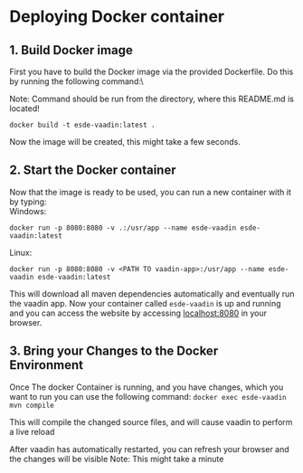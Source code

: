 # Deploying Docker container

## 1. Build Docker image
First you have to build the Docker image via the provided Dockerfile.
Do this by running the following command:\

Note: Command should be run from the directory, where this README.md is located!

```docker build -t esde-vaadin:latest .```

Now the image will be created, this might take a few seconds.

## 2. Start the Docker container
Now that the image is ready to be used, you can run a new container with it by typing:\
Windows:

```docker run -p 8080:8080 -v .:/usr/app --name esde-vaadin esde-vaadin:latest```

Linux:

```docker run -p 8080:8080 -v <PATH TO vaadin-app>:/usr/app --name esde-vaadin esde-vaadin:latest```

This will download all maven dependencies automatically and eventually run the vaadin app. 
Now your container called ``esde-vaadin`` is up and running and you can access the website by accessing [localhost:8080](http://localhost:8080) in your browser.

## 3. Bring your Changes to the Docker Environment
Once The docker Container is running, and you have changes, which you want to run you can use the following command:
```docker exec esde-vaadin mvn compile```

This will compile the changed source files, and will cause vaadin to perform a live reload

After vaadin has automatically restarted, you can refresh your browser and the changes will be visible
Note: This might take a minute